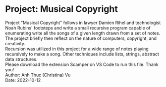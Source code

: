 # Project: Musical Copyright
Project "Musical Copyright" follows in lawyer Damien Rihel and technologist Noah Rubins' footsteps and write a small recursive program capable of enumerating write all the songs of a given length drawn from a set of notes. The project briefly then reflect on the nature of computers, copyright, and creativity. <br>
Recursion was utilized in this project for a wide range of notes playing recursively to make a song. Other techniques include lists, strings, abstract data structures. <br>
Please download the extension Scamper on VS Code to run this file. Thank you! <br>
Author: Anh Thuc (Christina) Vu <br>
Date: 2022-10-12 <br>
